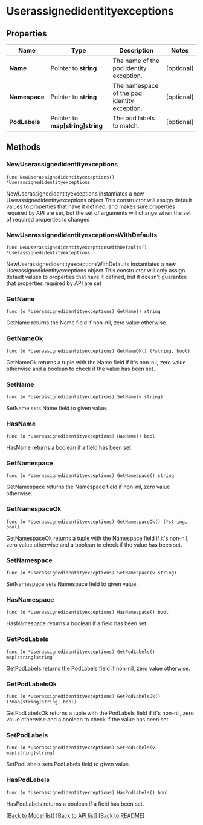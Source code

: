 # Userassignedidentityexceptions

## Properties

Name | Type | Description | Notes
------------ | ------------- | ------------- | -------------
**Name** | Pointer to **string** | The name of the pod identity exception. | [optional] 
**Namespace** | Pointer to **string** | The namespace of the pod identity exception. | [optional] 
**PodLabels** | Pointer to **map[string]string** | The pod labels to match. | [optional] 

## Methods

### NewUserassignedidentityexceptions

`func NewUserassignedidentityexceptions() *Userassignedidentityexceptions`

NewUserassignedidentityexceptions instantiates a new Userassignedidentityexceptions object
This constructor will assign default values to properties that have it defined,
and makes sure properties required by API are set, but the set of arguments
will change when the set of required properties is changed

### NewUserassignedidentityexceptionsWithDefaults

`func NewUserassignedidentityexceptionsWithDefaults() *Userassignedidentityexceptions`

NewUserassignedidentityexceptionsWithDefaults instantiates a new Userassignedidentityexceptions object
This constructor will only assign default values to properties that have it defined,
but it doesn't guarantee that properties required by API are set

### GetName

`func (o *Userassignedidentityexceptions) GetName() string`

GetName returns the Name field if non-nil, zero value otherwise.

### GetNameOk

`func (o *Userassignedidentityexceptions) GetNameOk() (*string, bool)`

GetNameOk returns a tuple with the Name field if it's non-nil, zero value otherwise
and a boolean to check if the value has been set.

### SetName

`func (o *Userassignedidentityexceptions) SetName(v string)`

SetName sets Name field to given value.

### HasName

`func (o *Userassignedidentityexceptions) HasName() bool`

HasName returns a boolean if a field has been set.

### GetNamespace

`func (o *Userassignedidentityexceptions) GetNamespace() string`

GetNamespace returns the Namespace field if non-nil, zero value otherwise.

### GetNamespaceOk

`func (o *Userassignedidentityexceptions) GetNamespaceOk() (*string, bool)`

GetNamespaceOk returns a tuple with the Namespace field if it's non-nil, zero value otherwise
and a boolean to check if the value has been set.

### SetNamespace

`func (o *Userassignedidentityexceptions) SetNamespace(v string)`

SetNamespace sets Namespace field to given value.

### HasNamespace

`func (o *Userassignedidentityexceptions) HasNamespace() bool`

HasNamespace returns a boolean if a field has been set.

### GetPodLabels

`func (o *Userassignedidentityexceptions) GetPodLabels() map[string]string`

GetPodLabels returns the PodLabels field if non-nil, zero value otherwise.

### GetPodLabelsOk

`func (o *Userassignedidentityexceptions) GetPodLabelsOk() (*map[string]string, bool)`

GetPodLabelsOk returns a tuple with the PodLabels field if it's non-nil, zero value otherwise
and a boolean to check if the value has been set.

### SetPodLabels

`func (o *Userassignedidentityexceptions) SetPodLabels(v map[string]string)`

SetPodLabels sets PodLabels field to given value.

### HasPodLabels

`func (o *Userassignedidentityexceptions) HasPodLabels() bool`

HasPodLabels returns a boolean if a field has been set.


[[Back to Model list]](../README.md#documentation-for-models) [[Back to API list]](../README.md#documentation-for-api-endpoints) [[Back to README]](../README.md)


